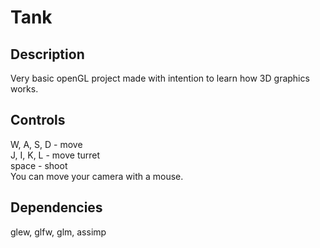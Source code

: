 # Tank
## Description
Very basic openGL project made with intention to learn how 3D graphics works.
## Controls
W, A, S, D - move  
J, I, K, L - move turret  
space - shoot  
You can move your camera with a mouse.
## Dependencies
glew, glfw, glm, assimp
